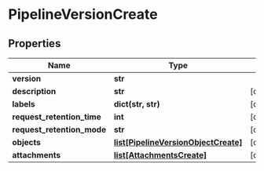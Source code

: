 # PipelineVersionCreate

## Properties
Name | Type | Notes
------------ | ------------- | -------------
**version** | **str** |
**description** | **str** | [optional]
**labels** | **dict(str, str)** | [optional]
**request_retention_time** | **int** | [optional]
**request_retention_mode** | **str** | [optional]
**objects** | [**list[PipelineVersionObjectCreate]**](PipelineVersionObjectCreate.md) | [optional]
**attachments** | [**list[AttachmentsCreate]**](AttachmentsCreate.md) | [optional]


